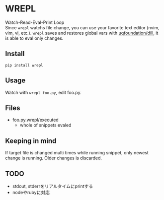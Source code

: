# WREPL

Watch-Read-Eval-Print Loop<br>
Since `wrepl` watchs file change, you can use your favorite text editor (nvim, vim, vi, etc.).
`wrepl` saves and restores global vars with [uqfoundation/dill](https://github.com/uqfoundation/dill), it is able to eval only changes.

## Install
```
pip install wrepl
```

## Usage

Watch with `wrepl foo.py`, edit foo.py.

## Files
- foo.py.wrepl/executed
  * whole of snippets evaled

## Keeping in mind

If target file is changed multi times while running snippet, only newest change is running.
Older changes is discarded.

## TODO

* stdout, stderrをリアルタイムにprintする
* nodeやrubyに対応
